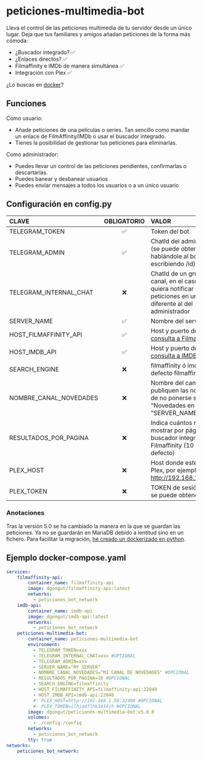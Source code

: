# peticiones-multimedia-bot

Lleva el control de las peticiones multimedia de tu servidor desde un único lugar.
Deja que tus familiares y amigos añadan peticiones de la forma más cómoda:
 - ¿Buscador integrado? ✅
 - ¿Enlaces directos? ✅
 - Filmaffinity e IMDb de manera simultánea ✅
 - Integración con Plex ✅

¿Lo buscas en [docker](https://hub.docker.com/r/dgongut/peticiones-multimedia-bot)?

## Funciones

Como usuario:
 - Añade peticiones de una películas o series. Tan sencillo como mandar un enlace de FilmAffinity/IMDb o usar el buscador integrado.
 - Tienes la posibilidad de gestionar tus peticiones para eliminarlas.

Como administrador:
 - Puedes llevar un control de las peticiones pendientes, confirmarlas o descartarlas.
 - Puedes banear y desbanear usuarios
 - Puedes enviar mensajes a todos los usuarios o a un único usuario

## Configuración en config.py
                    
| CLAVE  | OBLIGATORIO | VALOR |
|:------------- |:---------------:| :-------------|
|TELEGRAM_TOKEN |✅| Token del bot |
|TELEGRAM_ADMIN |✅| ChatId del administrador (se puede obtener hablándole al bot Rose escribiendo /id) | 
|TELEGRAM_INTERNAL_CHAT |❌| ChatId de un grupo o canal, en el caso de que se quiera notificar de nuevas peticiones en un chat diferente al del administrador |
|SERVER_NAME |✅| Nombre del servidor |
|HOST_FILMAFFINITY_API |✅| Host y puerto de la [API de consulta a Filmaffinity](https://github.com/dgongut/filmaffinity-api) |
|HOST_IMDB_API |✅| Host y puerto de la [API de consulta a IMDB](https://github.com/dgongut/imdb-api) |
|SEARCH_ENGINE |❌| filmaffinity ó imdb (por defecto filmaffinity) |
|NOMBRE_CANAL_NOVEDADES |❌| Nombre del canal donde se publiquen las novedades, de no ponerse será "Novedades en "SERVER_NAME"" |
|RESULTADOS_POR_PAGINA |❌| Indica cuántos resultados mostrar por página en el buscador integrado de Filmaffinity (10 por defecto) |
|PLEX_HOST |❌| Host donde este instalado Plex, por ejemplo http://192.168.1.50:32400 |
|PLEX_TOKEN |❌| TOKEN de sesión de Plex, se puede obtener [así](https://support.plex.tv/articles/204059436-finding-an-authentication-token-x-plex-token/)|

### Anotaciones
Tras la versión 5.0 se ha cambiado la manera en la que se guardan las peticiones. Ya no se guardarán en MariaDB debido a lentitud sino en un fichero. Para facilitar la migración, [he creado un dockerizado en python](https://github.com/dgongut/migracion-peticiones-bot-v3).

## Ejemplo docker-compose.yaml
```yaml
services:
    filmaffinity-api:
        container_name: filmaffinity-api
        image: dgongut/filmaffinity-api:latest
        networks:
          - peticiones_bot_network
    imdb-api:
        container_name: imdb-api
        image: dgongut/imdb-api:latest
        networks:
          - peticiones_bot_network
    peticiones-multimedia-bot:
        container_name: peticiones-multimedia-bot
        environment:
          - TELEGRAM_TOKEN=xxx
          - TELEGRAM_INTERNAL_CHAT=xxx #OPTIONAL
          - TELEGRAM_ADMIN=xxx
          - SERVER_NAME="MY SERVER"
          - NOMBRE_CANAL_NOVEDADES="MI CANAL DE NOVEDADES" #OPCIONAL
          - RESULTADOS_POR_PAGINA=10 #OPCIONAL
          - SEARCH_ENGINE=filmaffinity
          - HOST_FILMAFFINITY_API=filmaffinity-api:22049
          - HOST_IMDB_API=imdb-api:22048
          #- PLEX_HOST=http://192.168.1.50:32400 #OPCIONAL
          #- PLEX_TOKEN=ilhjadflhk3414jh #OPCIONAL
        image: dgongut/peticiones-multimedia-bot:v5.0.0
        volumes:
          - ./config:/config
        networks:
          - peticiones_bot_network
        tty: true
networks:
    peticiones_bot_network:
```
